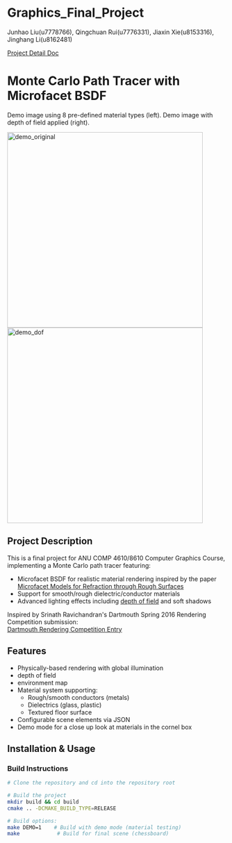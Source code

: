 # Graphics_Final_Project
Junhao Liu(u7778766), Qingchuan Rui(u7776331), Jiaxin Xie(u8153316), Jinghang Li(u8162481)

[Project Detail Doc](https://docs.google.com/document/d/1A8Ojkn1N-bKzjAkaoPQIdWHmSiVXNFrjWJzCkogCvlA/edit?tab=t.0)

# Monte Carlo Path Tracer with Microfacet BSDF

Demo image using 8 pre-defined material types (left). Demo image with depth of field applied (right).

<img width="450" alt="demo_original" src="https://github.com/user-attachments/assets/023db13b-9baa-446a-a1f0-5f43750074a3" />
<img width="450" alt="demo_dof" src="https://github.com/user-attachments/assets/1e4cf9e2-4fd3-4d81-88d6-cf735506b173" />

## Project Description

This is a final project for ANU COMP 4610/8610 Computer Graphics Course, implementing a Monte Carlo path tracer featuring:

- Microfacet BSDF for realistic material rendering inspired by the paper [Microfacet Models for Refraction through Rough Surfaces](https://www.graphics.cornell.edu/~bjw/microfacetbsdf.pdf)
- Support for smooth/rough dielectric/conductor materials
- Advanced lighting effects including [depth of field](https://blog.demofox.org/2018/07/04/pathtraced-depth-of-field-bokeh/) and soft shadows

Inspired by Srinath Ravichandran's Dartmouth Spring 2016 Rendering Competition submission:  
[Dartmouth Rendering Competition Entry](https://www.cs.dartmouth.edu/~rendering-competition/sp2016/submissions/srinathravichandran/final.html)

## Features

- Physically-based rendering with global illumination
- depth of field
- environment map
- Material system supporting:
  - Rough/smooth conductors (metals)
  - Dielectrics (glass, plastic)
  - Textured floor surface
- Configurable scene elements via JSON
- Demo mode for a close up look at materials in the cornel box

## Installation & Usage

### Build Instructions

```bash
# Clone the repository and cd into the repository root

# Build the project
mkdir build && cd build
cmake .. -DCMAKE_BUILD_TYPE=RELEASE

# Build options:
make DEMO=1    # Build with demo mode (material testing)
make            # Build for final scene (chessboard)

